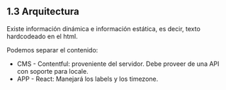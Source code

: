 ## 1.3 Arquitectura

Existe información dinámica e información estática, es decir, texto
hardcodeado en el html.

Podemos separar el contenido:

-   CMS - Contentful: proveniente del servidor. Debe proveer de una API
    con soporte para locale.
-   APP - React: Manejará los labels y los timezone.

